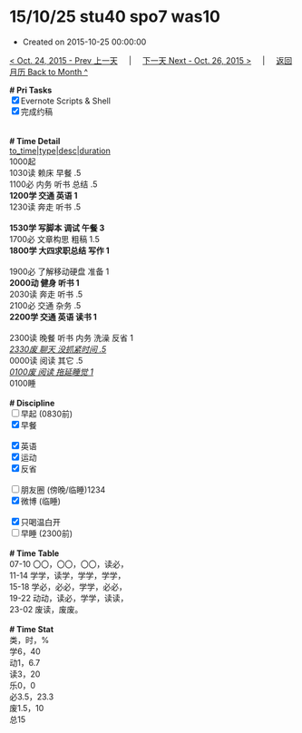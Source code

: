 # 15/10/25 stu40 spo7 was10

- Created on 2015-10-25 00:00:00

[< Oct. 24, 2015 - Prev 上一天](/_archived/lifelogs/2015/10/d24.md) &nbsp; &nbsp; | &nbsp; &nbsp; [下一天 Next - Oct. 26, 2015 >](/_archived/lifelogs/2015/10/d26.md) &nbsp; &nbsp; |  &nbsp; &nbsp; [返回月历 Back to Month ^](/_archived/lifelogs/2015/10/index.md)
<br/><div><b># Pri Tasks</b></div><div><input checked="true" type="checkbox"/>Evernote Scripts &amp; Shell</div><div><input checked="true" type="checkbox"/>完成约稿</div><div><br/></div><div><br/></div><div><b># Time Detail</b></div><div><u>to_time|type|desc|duration</u></div><div>1000起</div><div>1030读 赖床 早餐 .5</div><div>1100必 内务 听书 总结 .5</div><div><b>1200学 交通 英语 1</b></div><div>1230读 奔走 听书 .5</div><div><br/></div><div><b>1530学 写脚本 调试 午餐 3</b></div><div>1700必 文章构思 粗稿 1.5</div><div><b>1800学 大四求职总结 写作 1</b></div><div><br/></div><div>1900必 了解移动硬盘 准备 1</div><div><b>2000动 健身 听书 1</b></div><div>2030读 奔走 听书 .5</div><div>2100必 交通 杂务 .5</div><div><b>2200学 交通 英语 读书 1</b></div><div><br/></div><div>2300读 晚餐 听书 内务 洗澡 反省 1</div><div><u><i>2330废 聊天 没抓紧时间 .5</i></u></div><div>0000读 阅读 其它 .5</div><div><u><i>0100废 阅读 拖延睡觉 1</i></u></div><div>0100睡</div><div><br/></div><div><b># Discipline</b></div><div><input type="checkbox"/>早起 (0830前)</div><div><input checked="true" type="checkbox"/>早餐</div><div><br/></div><div><input checked="true" type="checkbox"/>英语</div><div><input checked="true" type="checkbox"/>运动</div><div><input checked="true" type="checkbox"/>反省</div><div><br/></div><div><input type="checkbox"/>朋友圈 (傍晚/临睡)1234</div><div><input checked="true" type="checkbox"/>微博 (临睡)</div><div><br/></div><div><input checked="true" type="checkbox"/>只喝温白开</div><div><input type="checkbox"/>早睡 (2300前)</div><div><br/></div><div><b># Time Table</b></div><div>07-10 〇〇，〇〇，〇〇，读必，</div><div>11-14 学学，读学，学学，学学，</div><div>15-18 学必，必必，学学，必必，</div><div>19-22 动动，读必，学学，读读，</div><div>23-02 废读，废废。</div><div><br/></div><div><b># Time Stat</b></div><div>类，时，%</div><div>学6，40</div><div>动1，6.7</div><div>读3，20</div><div>乐0，0</div><div>必3.5，23.3</div><div>废1.5，10</div><div>总15</div><div><br/></div>
